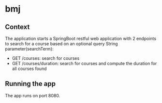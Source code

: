 # bmj
## Context
The application starts a SpringBoot restful web application with 2 endpoints to search for a course based on an optional query String parameter(searchTerm):
* GET /courses: search for courses
* GET /courses/duration: search for courses and compute the duration for all courses found        


## Running the app
The app runs on port 8080.
